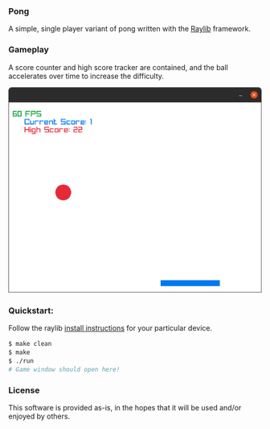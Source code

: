 ### Pong

A simple, single player variant of pong written with the [Raylib](https://github.com/raysan5/raylib) framework.
### Gameplay
A score counter and high score tracker are contained, and the ball accelerates over time to increase the difficulty.

![Gameplay](screenshots/screenshot.png)

### Quickstart:
Follow the raylib [install instructions](https://github.com/raysan5/raylib) for your particular device.

```bash
$ make clean
$ make
$ ./run
# Game window should open here!
```

### License

This software is provided as-is, in the hopes that it will be used and/or enjoyed by others.
